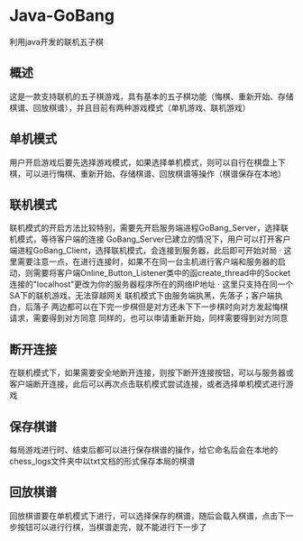 # Java-GoBang
利用java开发的联机五子棋

## 概述
  这是一款支持联机的五子棋游戏，具有基本的五子棋功能（悔棋、重新开始、存储棋谱、回放棋谱），并且目前有两种游戏模式（单机游戏、联机游戏）
  
## 单机模式 
  用户开启游戏后要先选择游戏模式，如果选择单机模式，则可以自行在棋盘上下棋，可以进行悔棋、重新开始、存储棋谱、回放棋谱等操作（棋谱保存在本地）
  
## 联机模式
  联机模式的开启方法比较特别，需要先开启服务端进程GoBang_Server，选择联机模式，等待客户端的连接
  GoBang_Server已建立的情况下，用户可以打开客户端进程GoBang_Client，选择联机模式，会连接到服务器，此后即可开始对局
  · 这里需要注意一点，在进行连接时，如果不在同一台主机进行客户端和服务器的启动，则需要将客户端Online_Button_Listener类中的函create_thread中的Socket连接的"localhost"更改为你的服务器程序所在的网络IP地址
  · 这里只支持在同一个SA下的联机游戏，无法穿越网关
  联机模式下由服务端执黑，先落子；客户端执白，后落子
  两边都可以在下完一步棋但是对方还未下下一步棋时向对方发起悔棋请求，需要得到对方同意
  同样的，也可以申请重新开始，同样需要得到对方同意
  
## 断开连接
  在联机模式下，如果需要安全地断开连接，则按下断开连接按钮，可以与服务器或客户端断开连接，此后可以再次点击联机模式尝试连接，或者选择单机模式进行游戏
  
## 保存棋谱
  每局游戏进行时、结束后都可以进行保存棋谱的操作，给它命名后会在本地的chess_logs文件夹中以txt文档的形式保存本局的棋谱

## 回放棋谱
  回放棋谱要在单机模式下进行，可以选择保存的棋谱，随后会载入棋谱，点击下一步按钮可以进行行棋，当棋谱走完，就不能进行下一步了

